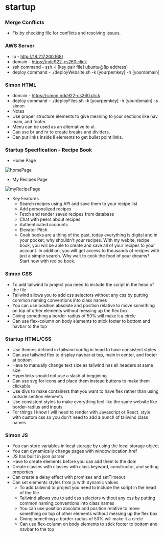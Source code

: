 # startup

### Merge Conflicts

- Fix by checking file for conflicts and resolving issues.

### AWS Server

- ip - http://18.217.200.168/
- domain - https://ndc922-cs260.click
- ssh command - ssh -i [key pair file] ubuntu@[ip address]
- deploy command - ./deployWebsite.sh -k [yourpemkey] -h [yourdomain]

### Simon HTML

- domain - https://simon.ndc922-cs260.click
- deploy command - ./deployFiles.sh -k [yourpemkey] -h [yourdomain] -s simon
- Notes
- Use proper structure elements to give meaning to your sections like nav, main, and footer.
- Menu can be used as an alternative to ul.
- Can use br and hr to create breaks and dividers.
- Can put links inside li elements to get bullet point links.

### Startup Specification - Recipe Book

- Home Page

![homePage](https://user-images.githubusercontent.com/97918203/214979549-7e3a241c-2f34-4d6b-b5df-a64ac2213ccf.png)

- My Recipes Page

![myRecipePage](https://user-images.githubusercontent.com/97918203/214979629-566b08a2-1783-427e-be1c-690ff5ed4685.png)

- Key Features
  - Search recipes using API and save them to your recipe list
  - Add personalized recipes
  - Fetch and render saved recipes from database
  - Chat with peers about recipes
  - Authenticated accounts
  - Elevator Pitch
  - Cook books are a thing of the past, today everything is digital and in your pocket, why shouldn't your recipes. With my webite, recipe book, you will be able to create and save all of your recipes to your account. In addition, you will get access to thousands of recipes with just a simple search. Why wait to cook the food of your dreams? Start now with recipe book.

### Simon CSS

- To add tailwind to project you need to include the script in the head of the file
- Tailwind allows you to add css selectors without any css by putting common naming conventions into class names
- You can use position absolute and position relative to move something on top of other elements without messing up the flex box
- Giving something a border-radius of 50% will make it a circle
- Can use flex-column on body elements to stick footer to bottom and navbar to the top

### Startup HTML/CSS

- Use themes defined in tailwind config in head to have consistent styles
- Can use tailwind flex to display navbar at top, main in center, and footer at bottom
- Have to manually change text size as tailwind has all headers at same size
- Hyperlinks should not use a slash at beggining
- Can use svg for icons and place them instead buttons to make them clickable
- Use divs to make containers that you want to have flex rather than using outside section elements
- Use consistent styles to make everything feel like the same website like border-radius and inputs
- For things I know I will need to render with Javascript or React, style with custom css so you don't need to add a bunch of tailwind class names

### Simon JS

- You can store variables in local storage by using the local storage object
- You can dynamically change pages with window.location.href
- JS has built in json parser
- Have to create elements before you can add them to the dom
- Create classes with classes with class keyword, constructor, and setting properties
- Can create a delay effect with promises and setTimeout
- Can set elements styles from js with dynamic values
  - To add tailwind to project you need to include the script in the head of the file
  - Tailwind allows you to add css selectors without any css by putting common naming conventions into class names
  - You can use position absolute and position relative to move something on top of other elements without messing up the flex box
  - Giving something a border-radius of 50% will make it a circle
  - Can use flex-column on body elements to stick footer to bottom and navbar to the top
